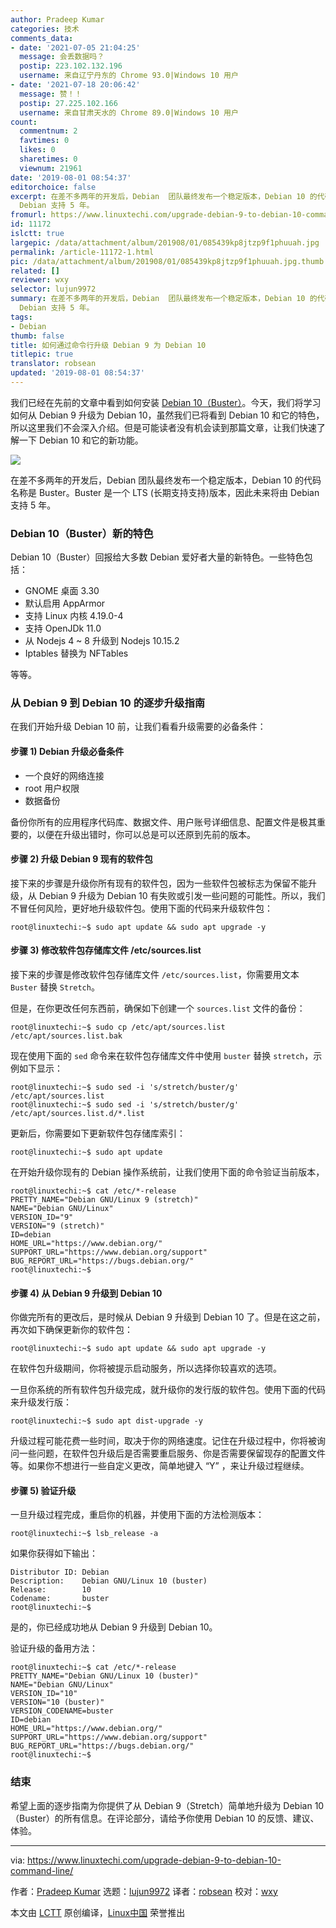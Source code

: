 ```yaml
---
author: Pradeep Kumar
categories: 技术
comments_data:
- date: '2021-07-05 21:04:25'
  message: 会丢数据吗？
  postip: 223.102.132.196
  username: 来自辽宁丹东的 Chrome 93.0|Windows 10 用户
- date: '2021-07-18 20:06:42'
  message: 赞！！
  postip: 27.225.102.166
  username: 来自甘肃天水的 Chrome 89.0|Windows 10 用户
count:
  commentnum: 2
  favtimes: 0
  likes: 0
  sharetimes: 0
  viewnum: 21961
date: '2019-08-01 08:54:37'
editorchoice: false
excerpt: 在差不多两年的开发后，Debian  团队最终发布一个稳定版本，Debian 10 的代码名称是 Buster。Buster 是一个 LTS (长期支持支持)版本，因此未来将由
  Debian 支持 5 年。
fromurl: https://www.linuxtechi.com/upgrade-debian-9-to-debian-10-command-line/
id: 11172
islctt: true
largepic: /data/attachment/album/201908/01/085439kp8jtzp9f1phuuah.jpg
permalink: /article-11172-1.html
pic: /data/attachment/album/201908/01/085439kp8jtzp9f1phuuah.jpg.thumb.jpg
related: []
reviewer: wxy
selector: lujun9972
summary: 在差不多两年的开发后，Debian  团队最终发布一个稳定版本，Debian 10 的代码名称是 Buster。Buster 是一个 LTS (长期支持支持)版本，因此未来将由
  Debian 支持 5 年。
tags:
- Debian
thumb: false
title: 如何通过命令行升级 Debian 9 为 Debian 10
titlepic: true
translator: robsean
updated: '2019-08-01 08:54:37'
---
```


我们已经在先前的文章中看到如何安装 [Debian 10（Buster）](/article-11083-1.html)。今天，我们将学习如何从 Debian 9 升级为 Debian 10，虽然我们已将看到 Debian 10 和它的特色，所以这里我们不会深入介绍。但是可能读者没有机会读到那篇文章，让我们快速了解一下 Debian 10 和它的新功能。


![](/data/attachment/album/201908/01/085439kp8jtzp9f1phuuah.jpg)


在差不多两年的开发后，Debian 团队最终发布一个稳定版本，Debian 10 的代码名称是 Buster。Buster 是一个 LTS (长期支持支持)版本，因此未来将由 Debian 支持 5 年。


### Debian 10（Buster）新的特色


Debian 10（Buster）回报给大多数 Debian 爱好者大量的新特色。一些特色包括：


* GNOME 桌面 3.30
* 默认启用 AppArmor
* 支持 Linux 内核 4.19.0-4
* 支持 OpenJDk 11.0
* 从 Nodejs 4 ~ 8 升级到 Nodejs 10.15.2
* Iptables 替换为 NFTables


等等。


### 从 Debian 9 到 Debian 10 的逐步升级指南


在我们开始升级 Debian 10 前，让我们看看升级需要的必备条件：


#### 步骤 1) Debian 升级必备条件


* 一个良好的网络连接
* root 用户权限
* 数据备份


备份你所有的应用程序代码库、数据文件、用户账号详细信息、配置文件是极其重要的，以便在升级出错时，你可以总是可以还原到先前的版本。


#### 步骤 2) 升级 Debian 9 现有的软件包


接下来的步骤是升级你所有现有的软件包，因为一些软件包被标志为保留不能升级，从 Debian 9 升级为 Debian 10 有失败或引发一些问题的可能性。所以，我们不冒任何风险，更好地升级软件包。使用下面的代码来升级软件包：



```
root@linuxtechi:~$ sudo apt update && sudo apt upgrade -y
```

#### 步骤 3) 修改软件包存储库文件 /etc/sources.list


接下来的步骤是修改软件包存储库文件 `/etc/sources.list`，你需要用文本 `Buster` 替换 `Stretch`。


但是，在你更改任何东西前，确保如下创建一个 `sources.list` 文件的备份：



```
root@linuxtechi:~$ sudo cp /etc/apt/sources.list /etc/apt/sources.list.bak
```

现在使用下面的 `sed` 命令来在软件包存储库文件中使用 `buster` 替换 `stretch`，示例如下显示：



```
root@linuxtechi:~$ sudo sed -i 's/stretch/buster/g' /etc/apt/sources.list
root@linuxtechi:~$ sudo sed -i 's/stretch/buster/g' /etc/apt/sources.list.d/*.list
```

更新后，你需要如下更新软件包存储库索引：



```
root@linuxtechi:~$ sudo apt update
```

在开始升级你现有的 Debian 操作系统前，让我们使用下面的命令验证当前版本，



```
root@linuxtechi:~$ cat /etc/*-release
PRETTY_NAME="Debian GNU/Linux 9 (stretch)"
NAME="Debian GNU/Linux"
VERSION_ID="9"
VERSION="9 (stretch)"
ID=debian
HOME_URL="https://www.debian.org/"
SUPPORT_URL="https://www.debian.org/support"
BUG_REPORT_URL="https://bugs.debian.org/"
root@linuxtechi:~$
```

#### 步骤 4) 从 Debian 9 升级到 Debian 10


你做完所有的更改后，是时候从 Debian 9 升级到 Debian 10 了。但是在这之前，再次如下确保更新你的软件包：



```
root@linuxtechi:~$ sudo apt update && sudo apt upgrade -y
```

在软件包升级期间，你将被提示启动服务，所以选择你较喜欢的选项。


一旦你系统的所有软件包升级完成，就升级你的发行版的软件包。使用下面的代码来升级发行版：



```
root@linuxtechi:~$ sudo apt dist-upgrade -y
```

升级过程可能花费一些时间，取决于你的网络速度。记住在升级过程中，你将被询问一些问题，在软件包升级后是否需要重启服务、你是否需要保留现存的配置文件等。如果你不想进行一些自定义更改，简单地键入 “Y” ，来让升级过程继续。


#### 步骤 5) 验证升级


一旦升级过程完成，重启你的机器，并使用下面的方法检测版本：



```
root@linuxtechi:~$ lsb_release -a
```

如果你获得如下输出：



```
Distributor ID: Debian
Description:    Debian GNU/Linux 10 (buster)
Release:        10
Codename:       buster
root@linuxtechi:~$
```

是的，你已经成功地从 Debian 9 升级到 Debian 10。


验证升级的备用方法：



```
root@linuxtechi:~$ cat /etc/*-release
PRETTY_NAME="Debian GNU/Linux 10 (buster)"
NAME="Debian GNU/Linux"
VERSION_ID="10"
VERSION="10 (buster)"
VERSION_CODENAME=buster
ID=debian
HOME_URL="https://www.debian.org/"
SUPPORT_URL="https://www.debian.org/support"
BUG_REPORT_URL="https://bugs.debian.org/"
root@linuxtechi:~$
```

### 结束


希望上面的逐步指南为你提供了从 Debian 9（Stretch）简单地升级为 Debian 10（Buster）的所有信息。在评论部分，请给予你使用 Debian 10 的反馈、建议、体验。




---


via: <https://www.linuxtechi.com/upgrade-debian-9-to-debian-10-command-line/>


作者：[Pradeep Kumar](https://www.linuxtechi.com/author/pradeep/) 选题：[lujun9972](https://github.com/lujun9972) 译者：[robsean](https://github.com/robsean) 校对：[wxy](https://github.com/wxy)


本文由 [LCTT](https://github.com/LCTT/TranslateProject) 原创编译，[Linux中国](https://linux.cn/) 荣誉推出
